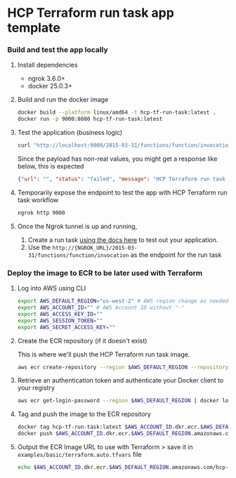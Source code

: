 # HCP Terraform run task app template


### Build and test the app locally

1. Install dependencies

   * ngrok 3.6.0+
   * docker 25.0.3+

1. Build and run the docker image

    ```sh
    docker build --platform linux/amd64 -t hcp-tf-run-task:latest .
    docker run -p 9000:8080 hcp-tf-run-task:latest
    ```

1. Test the application (business logic)

    ```sh
    curl "http://localhost:9000/2015-03-31/functions/function/invocations" -d @payload.json
    ```

    Since the payload has non-real values, you might get a response like below, this is expected

    ```json
    {"url": "", "status": "failed", "message": "HCP Terraform run task failed, please look into the logs for more details.", "results": []}
    ```

1. Temporarily expose the endpoint to test the app with HCP Terraform run task workflow

    ```sh
    ngrok http 9000
    ```

1. Once the Ngrok tunnel is up and running,
   1. Create a run task [using the docs here](https://developer.hashicorp.com/terraform/cloud-docs/workspaces/settings/run-tasks#creating-a-run-task) to test out your application.
   1. Use the `http://{NGROK_URL}/2015-03-31/functions/function/invocation` as the endpoint for the run task


### Deploy the image to ECR to be later used with Terraform

1. Log into AWS using CLI

    ```sh
    export AWS_DEFAULT_REGION="us-west-2" # AWS region change as needed
    export AWS_ACCOUNT_ID="" # AWS Account ID without "-"
    export AWS_ACCESS_KEY_ID=""
    export AWS_SESSION_TOKEN=""
    export AWS_SECRET_ACCESS_KEY=""
    ```

1. Create the ECR repository (if it doesn't exist)

    This is where we'll push the HCP Terraform run task image.

    ```sh
    aws ecr create-repository --region $AWS_DEFAULT_REGION --repository-name hcp-tf-run-task
    ```

1. Retrieve an authentication token and authenticate your Docker client to your registry

    ```sh
    aws ecr get-login-password --region $AWS_DEFAULT_REGION | docker login --username AWS --password-stdin $AWS_ACCOUNT_ID.dkr.ecr.$AWS_DEFAULT_REGION.amazonaws.com
    ```

1. Tag and push the image to the ECR repository

    ```sh
    docker tag hcp-tf-run-task:latest $AWS_ACCOUNT_ID.dkr.ecr.$AWS_DEFAULT_REGION.amazonaws.com/hcp-tf-run-task:latest
    docker push $AWS_ACCOUNT_ID.dkr.ecr.$AWS_DEFAULT_REGION.amazonaws.com/hcp-tf-run-task:latest
    ```

1. Output the ECR Image URL to use with Terraform > save it in `examples/basic/terraform.auto.tfvars` file

    ```sh
    echo $AWS_ACCOUNT_ID.dkr.ecr.$AWS_DEFAULT_REGION.amazonaws.com/hcp-tf-run-task:latest
    ```
